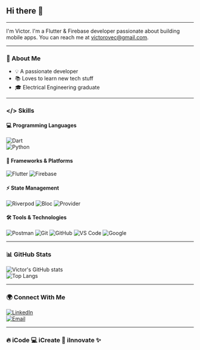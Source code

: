 ## Hi there 👋  
---

I'm Victor. I'm a Flutter & Firebase developer passionate about building mobile apps. You can reach me at victorovec@gmail.com.  

---

### 🚀 About Me  
- 💡 A passionate developer  
- 📚 Loves to learn new tech stuff  
- 🎓 Electrical Engineering graduate  

---

### </> **Skills**  

#### 💻 Programming Languages  
![Dart](https://img.shields.io/badge/Dart-0175C2?style=for-the-badge&logo=dart&logoColor=white)  
![Python](https://img.shields.io/badge/Python-3776AB?style=for-the-badge&logo=python&logoColor=white)  

#### 🚀 Frameworks & Platforms  
![Flutter](https://img.shields.io/badge/Flutter-02569B?style=for-the-badge&logo=flutter&logoColor=white) ![Firebase](https://img.shields.io/badge/Firebase-FFCA28?style=for-the-badge&logo=firebase&logoColor=black)  

#### ⚡ State Management  
![Riverpod](https://img.shields.io/badge/Riverpod-0468D7?style=for-the-badge&logo=riverpod&logoColor=white) ![Bloc](https://img.shields.io/badge/Bloc-004880?style=for-the-badge&logo=bloc&logoColor=white) ![Provider](https://img.shields.io/badge/Provider-FFC107?style=for-the-badge&logo=flutter&logoColor=white)  

#### 🛠 Tools & Technologies  
![Postman](https://img.shields.io/badge/Postman-FF6C37?style=for-the-badge&logo=postman&logoColor=white) ![Git](https://img.shields.io/badge/Git-F05032?style=for-the-badge&logo=git&logoColor=white) ![GitHub](https://img.shields.io/badge/GitHub-181717?style=for-the-badge&logo=github&logoColor=white) ![VS Code](https://img.shields.io/badge/VS_Code-007ACC?style=for-the-badge&logo=visualstudiocode&logoColor=white) ![Google](https://img.shields.io/badge/Google-4285F4?style=for-the-badge&logo=google&logoColor=white)  

---

### 📊 GitHub Stats  
![Victor's GitHub stats](https://github-readme-stats.vercel.app/api?username=victorovec&show_icons=true&theme=tokyonight)  
![Top Langs](https://github-readme-stats.vercel.app/api/top-langs/?username=victorovec&layout=compact&theme=tokyonight)  

---

### 🌍 Connect With Me  
[![LinkedIn](https://img.shields.io/badge/LinkedIn-%230077B5.svg?style=for-the-badge&logo=linkedin&logoColor=white)](https://www.linkedin.com/in/victor-bekee-420965356)  
[![Email](https://img.shields.io/badge/Email-%23D14836.svg?style=for-the-badge&logo=gmail&logoColor=white)](mailto:victorovec@gmail.com)  

---

### 🔥 iCode 💻 iCreate 🚀 iInnovate ✨  
